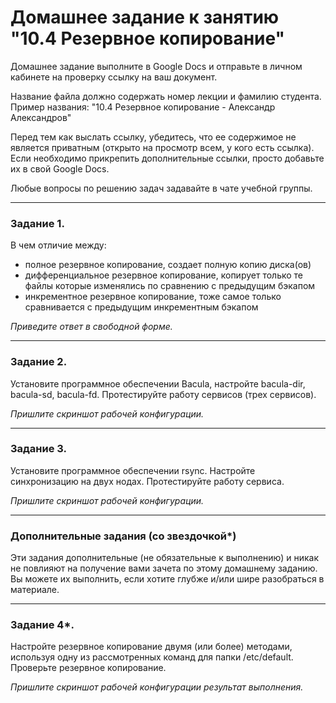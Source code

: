 # Домашнее задание к занятию "10.4 Резервное копирование"

Домашнее задание выполните в Google Docs и отправьте в личном кабинете на проверку ссылку на ваш документ.

Название файла должно содержать номер лекции и фамилию студента. Пример названия: "10.4 Резервное копирование - Александр Александров"

Перед тем как выслать ссылку, убедитесь, что ее содержимое не является приватным (открыто на просмотр всем, у кого есть ссылка). Если необходимо прикрепить дополнительные ссылки, просто добавьте их в свой Google Docs.

Любые вопросы по решению задач задавайте в чате учебной группы.

---

### Задание 1.

В чем отличие между:

- полное резервное копирование, создает полную копию диска(ов)
- дифференциальное резервное копирование, копирует только те файлы которые изменялись по сравнению с предыдущим бэкапом
- инкрементное резервное копирование, тоже самое только сравнивается с предыдущим инкрементным бэкапом

*Приведите ответ в свободной форме.*

---

### Задание 2.

Установите программное обеспечении Bacula, настройте bacula-dir, bacula-sd,  bacula-fd. Протестируйте работу сервисов (трех сервисов).

*Пришлите скриншот рабочей конфигурации.*

---

### Задание 3.

Установите программное обеспечении rsync. Настройте синхронизацию на двух нодах. Протестируйте работу сервиса.

*Пришлите скриншот рабочей конфигурации.*

---

### Дополнительные задания (со звездочкой*)
Эти задания дополнительные (не обязательные к выполнению) и никак не повлияют на получение вами зачета по этому домашнему заданию. Вы можете их выполнить, если хотите глубже и/или шире разобраться в материале.

---

### Задание 4*.

Настройте резервное копирование двумя (или более) методами, используя одну из рассмотренных команд для папки /etc/default. Проверьте резервное копирование.

*Пришлите скриншот рабочей конфигурации результат выполнения.*
